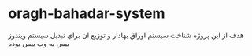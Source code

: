 # oragh-bahadar-system
هدف از اين پروژه شناخت سيستم اوراق بهادار و توزيع ان براي تبديل سيستم ويندوز بيس به وب بيس بوده
